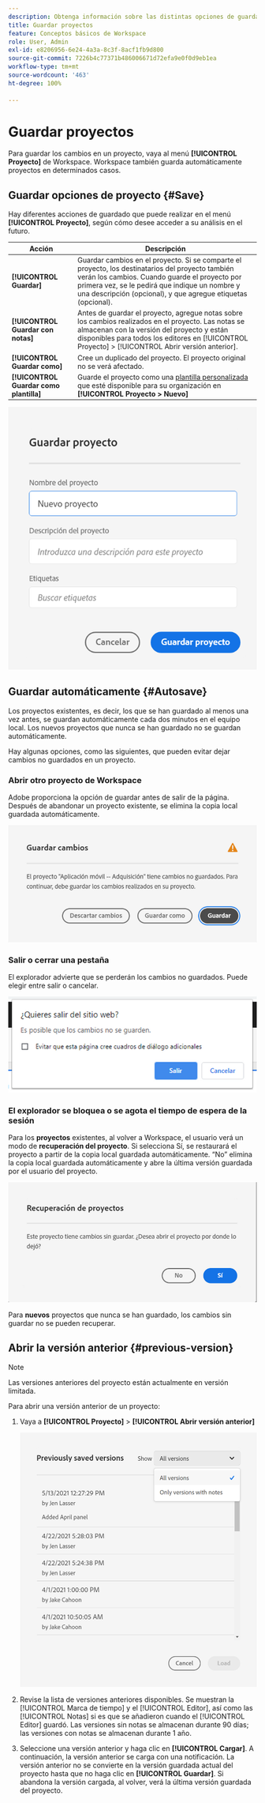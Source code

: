 ```yaml
---
description: Obtenga información sobre las distintas opciones de guardado, como guardar automáticamente, guardar como, guardar como plantilla y abrir versiones anteriores.
title: Guardar proyectos
feature: Conceptos básicos de Workspace
role: User, Admin
exl-id: e8206956-6e24-4a3a-8c3f-8acf1fb9d800
source-git-commit: 7226b4c77371b486006671d72efa9e0f0d9eb1ea
workflow-type: tm+mt
source-wordcount: '463'
ht-degree: 100%

---
```


# Guardar proyectos

Para guardar los cambios en un proyecto, vaya al menú **[!UICONTROL Proyecto]** de Workspace. Workspace también guarda automáticamente proyectos en determinados casos.

## Guardar opciones de proyecto {#Save}

Hay diferentes acciones de guardado que puede realizar en el menú **[!UICONTROL Proyecto]**, según cómo desee acceder a su análisis en el futuro.

| Acción | Descripción |
|---|---| 
| **[!UICONTROL Guardar]** | Guardar cambios en el proyecto. Si se comparte el proyecto, los destinatarios del proyecto también verán los cambios. Cuando guarde el proyecto por primera vez, se le pedirá que indique un nombre y una descripción (opcional), y que agregue etiquetas (opcional). |
| **[!UICONTROL Guardar con notas]** | Antes de guardar el proyecto, agregue notas sobre los cambios realizados en el proyecto. Las notas se almacenan con la versión del proyecto y están disponibles para todos los editores en [!UICONTROL Proyecto] > [!UICONTROL Abrir versión anterior]. |
| **[!UICONTROL Guardar como]** | Cree un duplicado del proyecto. El proyecto original no se verá afectado. |
| **[!UICONTROL Guardar como plantilla]** | Guarde el proyecto como una [plantilla personalizada](https://experienceleague.adobe.com/docs/analytics/analyze/analysis-workspace/build-workspace-project/starter-projects.html?lang=es) que esté disponible para su organización en **[!UICONTROL Proyecto > Nuevo]** |

![](assets/save-project.png)

## Guardar automáticamente {#Autosave}

Los proyectos existentes, es decir, los que se han guardado al menos una vez antes, se guardan automáticamente cada dos minutos en el equipo local. Los nuevos proyectos que nunca se han guardado no se guardan automáticamente.

Hay algunas opciones, como las siguientes, que pueden evitar dejar cambios no guardados en un proyecto.

### Abrir otro proyecto de Workspace

Adobe proporciona la opción de guardar antes de salir de la página. Después de abandonar un proyecto existente, se elimina la copia local guardada automáticamente.

![](assets/existing-save.png)

### Salir o cerrar una pestaña

El explorador advierte que se perderán los cambios no guardados. Puede elegir entre salir o cancelar.

![](assets/browser-image.png)

### El explorador se bloquea o se agota el tiempo de espera de la sesión

Para los **proyectos** existentes, al volver a Workspace, el usuario verá un modo de **recuperación del proyecto**. Si selecciona Sí, se restaurará el proyecto a partir de la copia local guardada automáticamente. “No” elimina la copia local guardada automáticamente y abre la última versión guardada por el usuario del proyecto.

![](assets/project-recovery.png)

Para **nuevos** proyectos que nunca se han guardado, los cambios sin guardar no se pueden recuperar.

## Abrir la versión anterior {#previous-version}

>[!NOTE]
>
>Las versiones anteriores del proyecto están actualmente en versión limitada.

Para abrir una versión anterior de un proyecto:

1. Vaya a **[!UICONTROL Proyecto]** > **[!UICONTROL Abrir versión anterior]**

   ![](assets/previous-versions.png)

1. Revise la lista de versiones anteriores disponibles.
   Se muestran la [!UICONTROL Marca de tiempo] y el [!UICONTROL Editor], así como las [!UICONTROL Notas] si es que se añadieron cuando el [!UICONTROL Editor] guardó. Las versiones sin notas se almacenan durante 90 días; las versiones con notas se almacenan durante 1 año.
1. Seleccione una versión anterior y haga clic en **[!UICONTROL Cargar]**.
A continuación, la versión anterior se carga con una notificación. La versión anterior no se convierte en la versión guardada actual del proyecto hasta que no haga clic en **[!UICONTROL Guardar]**. Si abandona la versión cargada, al volver, verá la última versión guardada del proyecto.
